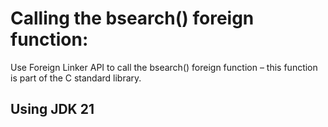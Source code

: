 # Calling the bsearch() foreign function:

Use Foreign Linker API to call the bsearch() foreign function – this function is part of the C standard library.

## Using JDK 21